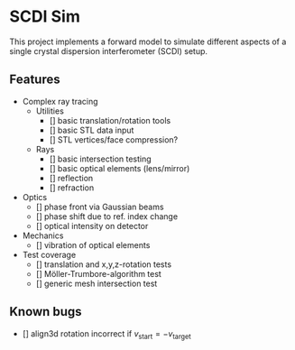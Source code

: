 # SCDI Sim

This project implements a forward model to simulate different aspects of a single crystal dispersion interferometer (SCDI) setup.

## Features 

- Complex ray tracing
    - Utilities
        - [] basic translation/rotation tools
        - [] basic STL data input
        - [] STL vertices/face compression?
    - Rays        
        - [] basic intersection testing
        - [] basic optical elements (lens/mirror)
        - [] reflection
        - [] refraction
- Optics
    - [] phase front via Gaussian beams
    - [] phase shift due to ref. index change
    - [] optical intensity on detector
- Mechanics
    - [] vibration of optical elements
- Test coverage
    - [] translation and x,y,z-rotation tests
    - [] Möller-Trumbore-algorithm test
    - [] generic mesh intersection test

## Known bugs

- [] align3d rotation incorrect if $v_{\mathrm{start}} = -v_{\mathrm{target}}$ 